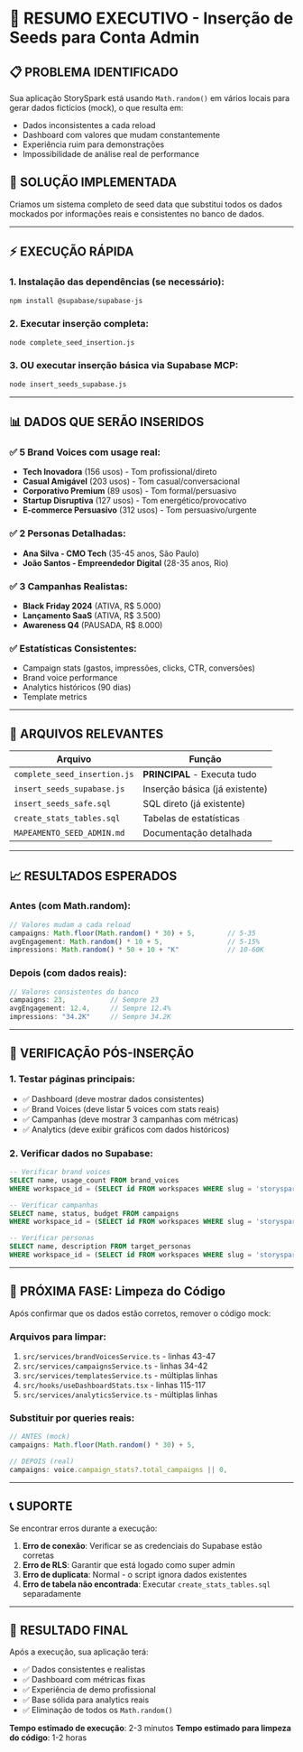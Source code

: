 # 🚀 RESUMO EXECUTIVO - Inserção de Seeds para Conta Admin

## 📋 **PROBLEMA IDENTIFICADO**
Sua aplicação StorySpark está usando `Math.random()` em vários locais para gerar dados fictícios (mock), o que resulta em:
- Dados inconsistentes a cada reload
- Dashboard com valores que mudam constantemente
- Experiência ruim para demonstrações
- Impossibilidade de análise real de performance

## 🎯 **SOLUÇÃO IMPLEMENTADA**
Criamos um sistema completo de seed data que substitui todos os dados mockados por informações reais e consistentes no banco de dados.

---

## ⚡ **EXECUÇÃO RÁPIDA**

### 1. Instalação das dependências (se necessário):
```bash
npm install @supabase/supabase-js
```

### 2. Executar inserção completa:
```bash
node complete_seed_insertion.js
```

### 3. OU executar inserção básica via Supabase MCP:
```bash
node insert_seeds_supabase.js
```

---

## 📊 **DADOS QUE SERÃO INSERIDOS**

### ✅ **5 Brand Voices** com usage real:
- **Tech Inovadora** (156 usos) - Tom profissional/direto
- **Casual Amigável** (203 usos) - Tom casual/conversacional  
- **Corporativo Premium** (89 usos) - Tom formal/persuasivo
- **Startup Disruptiva** (127 usos) - Tom energético/provocativo
- **E-commerce Persuasivo** (312 usos) - Tom persuasivo/urgente

### ✅ **2 Personas Detalhadas**:
- **Ana Silva - CMO Tech** (35-45 anos, São Paulo)
- **João Santos - Empreendedor Digital** (28-35 anos, Rio)

### ✅ **3 Campanhas Realistas**:
- **Black Friday 2024** (ATIVA, R$ 5.000)
- **Lançamento SaaS** (ATIVA, R$ 3.500)
- **Awareness Q4** (PAUSADA, R$ 8.000)

### ✅ **Estatísticas Consistentes**:
- Campaign stats (gastos, impressões, clicks, CTR, conversões)
- Brand voice performance
- Analytics históricos (90 dias)
- Template metrics

---

## 🔧 **ARQUIVOS RELEVANTES**

| Arquivo                      | Função                         |
| ---------------------------- | ------------------------------ |
| `complete_seed_insertion.js` | **PRINCIPAL** - Executa tudo   |
| `insert_seeds_supabase.js`   | Inserção básica (já existente) |
| `insert_seeds_safe.sql`      | SQL direto (já existente)      |
| `create_stats_tables.sql`    | Tabelas de estatísticas        |
| `MAPEAMENTO_SEED_ADMIN.md`   | Documentação detalhada         |

---

## 📈 **RESULTADOS ESPERADOS**

### Antes (com Math.random):
```javascript
// Valores mudam a cada reload
campaigns: Math.floor(Math.random() * 30) + 5,        // 5-35
avgEngagement: Math.random() * 10 + 5,                // 5-15%
impressions: Math.random() * 50 + 10 + "K"            // 10-60K
```

### Depois (com dados reais):
```javascript
// Valores consistentes do banco
campaigns: 23,           // Sempre 23
avgEngagement: 12.4,     // Sempre 12.4%  
impressions: "34.2K"     // Sempre 34.2K
```

---

## 🎯 **VERIFICAÇÃO PÓS-INSERÇÃO**

### 1. Testar páginas principais:
- ✅ Dashboard (deve mostrar dados consistentes)
- ✅ Brand Voices (deve listar 5 voices com stats reais)
- ✅ Campanhas (deve mostrar 3 campanhas com métricas)
- ✅ Analytics (deve exibir gráficos com dados históricos)

### 2. Verificar dados no Supabase:
```sql
-- Verificar brand voices
SELECT name, usage_count FROM brand_voices 
WHERE workspace_id = (SELECT id FROM workspaces WHERE slug = 'storyspark-admin');

-- Verificar campanhas  
SELECT name, status, budget FROM campaigns
WHERE workspace_id = (SELECT id FROM workspaces WHERE slug = 'storyspark-admin');

-- Verificar personas
SELECT name, description FROM target_personas
WHERE workspace_id = (SELECT id FROM workspaces WHERE slug = 'storyspark-admin');
```

---

## 🧹 **PRÓXIMA FASE: Limpeza do Código**

Após confirmar que os dados estão corretos, remover o código mock:

### Arquivos para limpar:
1. `src/services/brandVoicesService.ts` - linhas 43-47
2. `src/services/campaignsService.ts` - linhas 34-42  
3. `src/services/templatesService.ts` - múltiplas linhas
4. `src/hooks/useDashboardStats.tsx` - linhas 115-117
5. `src/services/analyticsService.ts` - múltiplas linhas

### Substituir por queries reais:
```javascript
// ANTES (mock)
campaigns: Math.floor(Math.random() * 30) + 5,

// DEPOIS (real)
campaigns: voice.campaign_stats?.total_campaigns || 0,
```

---

## 📞 **SUPORTE**

Se encontrar erros durante a execução:

1. **Erro de conexão**: Verificar se as credenciais do Supabase estão corretas
2. **Erro de RLS**: Garantir que está logado como super admin  
3. **Erro de duplicata**: Normal - o script ignora dados existentes
4. **Erro de tabela não encontrada**: Executar `create_stats_tables.sql` separadamente

---

## 🎉 **RESULTADO FINAL**

Após a execução, sua aplicação terá:
- ✅ Dados consistentes e realistas
- ✅ Dashboard com métricas fixas
- ✅ Experiência de demo profissional
- ✅ Base sólida para analytics reais
- ✅ Eliminação de todos os `Math.random()`

**Tempo estimado de execução**: 2-3 minutos
**Tempo estimado para limpeza do código**: 1-2 horas
